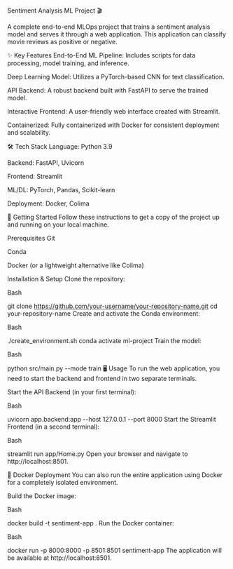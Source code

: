 Sentiment Analysis ML Project 🎬

A complete end-to-end MLOps project that trains a sentiment analysis model and serves it through a web application. This application can classify movie reviews as positive or negative.

✨ Key Features
End-to-End ML Pipeline: Includes scripts for data processing, model training, and inference.

Deep Learning Model: Utilizes a PyTorch-based CNN for text classification.

API Backend: A robust backend built with FastAPI to serve the trained model.

Interactive Frontend: A user-friendly web interface created with Streamlit.

Containerized: Fully containerized with Docker for consistent deployment and scalability.

🛠️ Tech Stack
Language: Python 3.9

Backend: FastAPI, Uvicorn

Frontend: Streamlit

ML/DL: PyTorch, Pandas, Scikit-learn

Deployment: Docker, Colima

🚀 Getting Started
Follow these instructions to get a copy of the project up and running on your local machine.

Prerequisites
Git

Conda

Docker (or a lightweight alternative like Colima)

Installation & Setup
Clone the repository:

Bash

git clone https://github.com/your-username/your-repository-name.git
cd your-repository-name
Create and activate the Conda environment:

Bash

./create_environment.sh
conda activate ml-project
Train the model:

Bash

python src/main.py --mode train
🖥️ Usage
To run the web application, you need to start the backend and frontend in two separate terminals.

Start the API Backend (in your first terminal):

Bash

uvicorn app.backend:app --host 127.0.0.1 --port 8000
Start the Streamlit Frontend (in a second terminal):

Bash

streamlit run app/Home.py
Open your browser and navigate to http://localhost:8501.

🐳 Docker Deployment
You can also run the entire application using Docker for a completely isolated environment.

Build the Docker image:

Bash

docker build -t sentiment-app .
Run the Docker container:

Bash

docker run -p 8000:8000 -p 8501:8501 sentiment-app
The application will be available at http://localhost:8501.